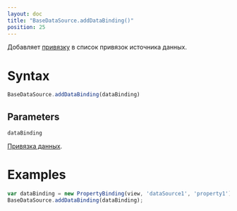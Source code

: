 ```yaml
---
layout: doc
title: "BaseDataSource.addDataBinding()"
position: 25
---
```


Добавляет [привязку](../../../DataBindings/BaseDataBinding/) в список привязок источника данных.

# Syntax

```js
BaseDataSource.addDataBinding(dataBinding)
```

## Parameters

`dataBinding`

[Привязка данных](../../../DataBindings/BaseDataBinding/).

# Examples

```js
var dataBinding = new PropertyBinding(view, 'dataSource1', 'property1');
BaseDataSource.addDataBinding(dataBinding);
```

